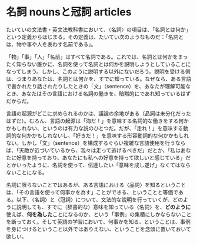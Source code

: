 # 名詞 nounsと冠詞 articles
たいていの文法書・英文法教科書において、〈名詞〉の項目は、「名詞とは何か」という定義からはじまる。その定義は、たいてい次のようなものだ：「名詞とは、物や事や人を表わす名前である」。

「物」「事」「人」「名前」はすべて名詞である。これでは、名詞とは何かをまったく知らない誰かに、名詞を使って名詞とは何かを説明しようとしていることになってしまう。しかし、このように説明する以外にないだろう。説明を受ける側は、つまりあなたは、名詞とは何かを、すでに知っている。なぜなら、ある言語で書かれたり話されたりしたときの「文」（sentence）を、あなたが理解可能なとき、あなたはその言語における名詞の働きを、暗黙的にであれ知っているはずだからだ。

言語の起源がどこに求められるのかは、議論の余地がある（品詞は未分化だったはずだ）。むろん、言語の起源は「海だ！」を意味する名詞的な働きをする何かかもしれない、というのは有力な説のひとつだ。だが、「走れ！」を意味する動詞的な何かかもしれないし、「好きだ！」を意味する形容動詞的な何かかもしれない。しかし「文」（sentence）を構成するぐらい複雑な言語使用を行うならば、「天敵が近づいているから、我々は走って逃げるべきだ」だとか、「私はあなたに好意を持っており、あなたにも私への好意を持って欲しいと感じている」だとかいったように、名詞を使って、伝達したい「意味を成し遂げ」なくてはならないことになる。

名詞に限らないことではあるが、ある言語における〈品詞〉を知るということは、「その言語を使って何事かを為す」ことができる、ということと等価である。以下、〈名詞〉と〈冠詞〉について、文法的な説明を行っていくが、どのように説明しても、すでに（辞書的な）意味を知っている〈名詞〉を、**どのように**使えば、**何を為した**ことになるのか、という「事例」の集積にしかならないことを断っておく。そして英語の学習において、何事かを知る、ということは、事例を身につけるということ以外ではありえない、ということを念頭に置いておいて欲しい。

